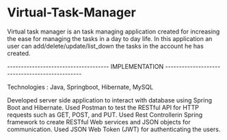 # Virtual-Task-Manager

Virtual task manager is an task managing application created for increasing the ease for managing the tasks in a day to day life.
In this application an user can add/delete/update/list_down the tasks in the account he has created.

------------------------------------- IMPLEMENTATION -----------------------------------------------

Technologies : Java, Springboot, Hibernate, MySQL

Developed server side application to interact with database using Spring Boot and Hibernate. Used Postman to test the RESTful API for HTTP requests such as GET, POST, and PUT. Used Rest Controllerin Spring framework to create RESTful Web services and JSON objects for communication. Used JSON Web Token (JWT) for authenticating the users.
